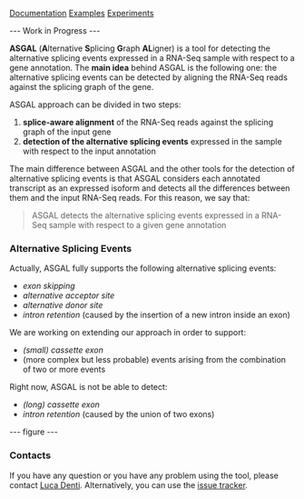 [Documentation](documentation) [Examples](examples) [Experiments](experiments)

--- Work in Progress ---

**ASGAL** (**A**lternative **S**plicing **G**raph **AL**igner) is a
tool for detecting the alternative splicing events expressed in a
RNA-Seq sample with respect to a gene annotation. The **main idea**
behind ASGAL is the following one: the alternative splicing events can
be detected by aligning the RNA-Seq reads against the splicing graph
of the gene.

ASGAL approach can be divided in two steps:
1. **splice-aware alignment** of the RNA-Seq reads against the splicing
graph of the input gene
2. **detection of the alternative splicing events** expressed in the
sample with respect to the input annotation

The main difference between ASGAL and the other tools for the
detection of alternative splicing events is that ASGAL considers each
annotated transcript as an expressed isoform and detects all the
differences between them and the input RNA-Seq reads. For this reason,
we say that:
> ASGAL detects the alternative splicing events expressed
> in a RNA-Seq sample with respect to a given gene annotation

### Alternative Splicing Events
Actually, ASGAL fully supports the following alternative splicing
events:
* _exon skipping_
* _alternative acceptor site_
* _alternative donor site_
* _intron retention_ (caused by the insertion of a new intron inside an
exon)

We are working on extending our approach in order to support:
* _(small) cassette exon_
* (more complex but less probable) events arising from the combination
  of two or more events

Right now, ASGAL is not be able to detect:
* _(long) cassette exon_
* _intron retention_ (caused by the union of two exons)

<!--  since it aligns the reads to the
splicing graph and it cannot align to the introns of the gene: -->
--- figure ---

<!--
### Citations
-->

### Contacts
If you have any question or you have any problem using the tool,
please contact [Luca
Denti](https://algolab.eu/people/luca-denti/). Alternatively, you can
use the [issue tracker](https://github.com/AlgoLab/galig/issues).

<!--
Given a gene annotation, the splicing graph is a graph where each
vertex is an exon and two vertices are linked if they are consecutive
in at least one transcript.
-->
